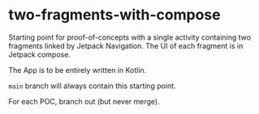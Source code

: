 # two-fragments-with-compose

Starting point for proof-of-concepts with a single activity containing two fragments linked
by Jetpack Navigation. The UI of each fragment is in Jetpack compose.

The App is to be entirely written in Kotlin.

`main` branch will always contain this starting point.

For each POC, branch out (but never merge).

